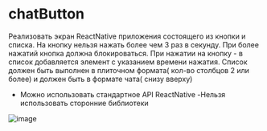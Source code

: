# chatButton
Реализовать экран ReactNative приложения состоящего из кнопки и списка.
На кнопку нельзя нажать более чем 3 раз в секунду. При более нажатий кнопка должна блокироваться.
При нажатии на кнопку - в список добавляется элемент с указанием времени нажатия.
Список должен быть выполнен в плиточном формата( кол-во столбцов 2 или более) и должен быть в формате чата( снизу вверху)
+ Можно использовать стандартное API ReactNative
-Нельзя использовать сторонние библиотеки

![image](https://user-images.githubusercontent.com/31363936/146997830-f62c40c8-a3f6-4d26-a102-e52ea3a9616a.png)

